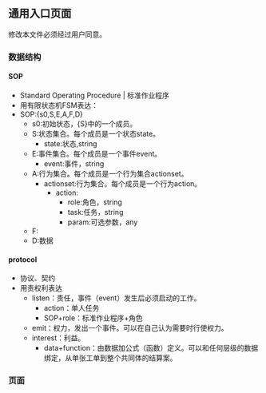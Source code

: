 ## 通用入口页面

修改本文件必须经过用户同意。

### 数据结构

#### SOP

- Standard Operating Procedure | 标准作业程序
- 用有限状态机FSM表达：
- SOP:{s0,S,E,A,F,D}
    - s0:初始状态，{S}中的一个成员。
    - S:状态集合。每个成员是一个状态state。
        - state:状态,string
    - E:事件集合。每个成员是一个事件event。
        - event:事件，string
    - A:行为集合。每个成员是一个行为集合actionset。
        - actionset:行为集合。每个成员是一个行为action。
            - action:
                - role:角色，string
                - task:任务，string
                - param:可选参数，any
    - F:
    - D:数据

#### protocol

- 协议、契约
- 用责权利表达
    - listen：责任，事件（event）发生后必须启动的工作。
        - action：单人任务
        - SOP+role：标准作业程序+角色
    - emit：权力，发出一个事件。可以在自己认为需要时行使权力。
    - interest：利益。
        - data+function：由数据加公式（函数）定义。可以和任何层级的数据绑定，从单张工单到整个共同体的结算案。

### 页面
